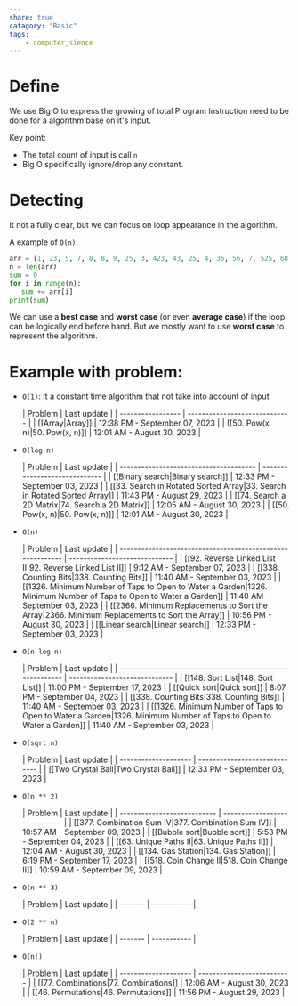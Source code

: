 ```yaml
---
share: true
catagory: "Basic"
tags:
    - computer_sience
---
```


# Define

We use Big O to express the growing of total Program Instruction need to be done for a algorithm base on it's input.

Key point:
- The total count of input is call `n` 
- Big O specifically ignore/drop any constant.
# Detecting

It not a fully clear, but we can focus on loop appearance in the algorithm.

A example of `O(n)`:

```python
arr = [1, 23, 5, 7, 8, 8, 9, 25, 3, 423, 43, 25, 4, 36, 56, 7, 525, 68,  44, 7, 8, 9, 8, 9, 809, 233, 445, 6, 34, 6]
n = len(arr)
sum = 0
for i in range(n):
   sum += arr[i]
print(sum)
```

We can use a **best case** and **worst case** (or even **average case**) if the loop can be logically end before hand. But we mostly want to use **worst case** to represent the algorithm. 
# Example with problem:

- `O(1)`: It a constant time algorithm that not take into account of input

    | Problem           | Last update                   |
| ----------------- | ----------------------------- |
| [[Array|Array]]         | 12:38 PM - September 07, 2023 |
| [[50. Pow(x, n)|50. Pow(x, n)]] | 12:01 AM - August 30, 2023    |


- `O(log n)`

    | Problem                                | Last update                   |
| -------------------------------------- | ----------------------------- |
| [[Binary search|Binary search]]                      | 12:33 PM - September 03, 2023 |
| [[33. Search in Rotated Sorted Array|33. Search in Rotated Sorted Array]] | 11:43 PM - August 29, 2023    |
| [[74. Search a 2D Matrix|74. Search a 2D Matrix]]             | 12:05 AM - August 30, 2023    |
| [[50. Pow(x, n)|50. Pow(x, n)]]                      | 12:01 AM - August 30, 2023    |


- `O(n)`

    | Problem                                                    | Last update                   |
| ---------------------------------------------------------- | ----------------------------- |
| [[92. Reverse Linked List II|92. Reverse Linked List II]]                             | 9:12 AM - September 07, 2023  |
| [[338. Counting Bits|338. Counting Bits]]                                     | 11:40 AM - September 03, 2023 |
| [[1326. Minimum Number of Taps to Open to Water a Garden|1326. Minimum Number of Taps to Open to Water a Garden]] | 11:40 AM - September 03, 2023 |
| [[2366. Minimum Replacements to Sort the Array|2366. Minimum Replacements to Sort the Array]]           | 10:56 PM - August 30, 2023    |
| [[Linear search|Linear search]]                                          | 12:33 PM - September 03, 2023 |


- `O(n log n)`

    | Problem                                                    | Last update                   |
| ---------------------------------------------------------- | ----------------------------- |
| [[148. Sort List|148. Sort List]]                                         | 11:00 PM - September 17, 2023 |
| [[Quick sort|Quick sort]]                                             | 8:07 PM - September 04, 2023  |
| [[338. Counting Bits|338. Counting Bits]]                                     | 11:40 AM - September 03, 2023 |
| [[1326. Minimum Number of Taps to Open to Water a Garden|1326. Minimum Number of Taps to Open to Water a Garden]] | 11:40 AM - September 03, 2023 |


- `O(sqrt n)`

    | Problem              | Last update                   |
| -------------------- | ----------------------------- |
| [[Two Crystal Ball|Two Crystal Ball]] | 12:33 PM - September 03, 2023 |


- `O(n ** 2)`

    | Problem                     | Last update                   |
| --------------------------- | ----------------------------- |
| [[377. Combination Sum IV|377. Combination Sum IV]] | 10:57 AM - September 09, 2023 |
| [[Bubble sort|Bubble sort]]             | 5:53 PM - September 04, 2023  |
| [[63. Unique Paths II|63. Unique Paths II]]     | 12:04 AM - August 30, 2023    |
| [[134. Gas Station|134. Gas Station]]        | 6:19 PM - September 17, 2023  |
| [[518. Coin Change II|518. Coin Change II]]     | 10:59 AM - September 09, 2023 |


- `O(n ** 3)`

    | Problem | Last update |
| ------- | ----------- |


- `O(2 ** n)`

    | Problem | Last update |
| ------- | ----------- |


- `O(n!)`

    | Problem              | Last update                |
| -------------------- | -------------------------- |
| [[77. Combinations|77. Combinations]] | 12:06 AM - August 30, 2023 |
| [[46. Permutations|46. Permutations]] | 11:56 PM - August 29, 2023 |


